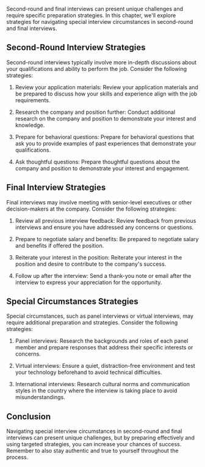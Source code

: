
Second-round and final interviews can present unique challenges and require specific preparation strategies. In this chapter, we'll explore strategies for navigating special interview circumstances in second-round and final interviews.

Second-Round Interview Strategies
---------------------------------

Second-round interviews typically involve more in-depth discussions about your qualifications and ability to perform the job. Consider the following strategies:

1. Review your application materials: Review your application materials and be prepared to discuss how your skills and experience align with the job requirements.

2. Research the company and position further: Conduct additional research on the company and position to demonstrate your interest and knowledge.

3. Prepare for behavioral questions: Prepare for behavioral questions that ask you to provide examples of past experiences that demonstrate your qualifications.

4. Ask thoughtful questions: Prepare thoughtful questions about the company and position to demonstrate your interest and engagement.

Final Interview Strategies
--------------------------

Final interviews may involve meeting with senior-level executives or other decision-makers at the company. Consider the following strategies:

1. Review all previous interview feedback: Review feedback from previous interviews and ensure you have addressed any concerns or questions.

2. Prepare to negotiate salary and benefits: Be prepared to negotiate salary and benefits if offered the position.

3. Reiterate your interest in the position: Reiterate your interest in the position and desire to contribute to the company's success.

4. Follow up after the interview: Send a thank-you note or email after the interview to express your appreciation for the opportunity.

Special Circumstances Strategies
--------------------------------

Special circumstances, such as panel interviews or virtual interviews, may require additional preparation and strategies. Consider the following strategies:

1. Panel interviews: Research the backgrounds and roles of each panel member and prepare responses that address their specific interests or concerns.

2. Virtual interviews: Ensure a quiet, distraction-free environment and test your technology beforehand to avoid technical difficulties.

3. International interviews: Research cultural norms and communication styles in the country where the interview is taking place to avoid misunderstandings.

Conclusion
----------

Navigating special interview circumstances in second-round and final interviews can present unique challenges, but by preparing effectively and using targeted strategies, you can increase your chances of success. Remember to also stay authentic and true to yourself throughout the process.
